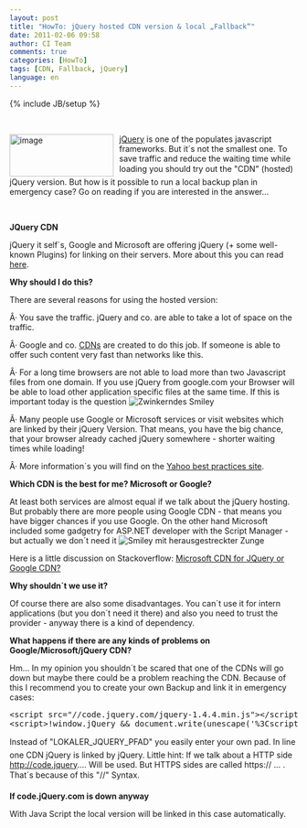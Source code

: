 ```yaml
---
layout: post
title: "HowTo: jQuery hosted CDN version & local „Fallback“"
date: 2011-02-06 09:58
author: CI Team
comments: true
categories: [HowTo]
tags: [CDN, Fallback, jQuery]
language: en
---
```

{% include JB/setup %}
<p>&#160;</p>  <p><b></b></p>  <p><a href="{{BASE_PATH}}/assets/wp-images-en/image120.png"><img style="background-image: none; border-bottom: 0px; border-left: 0px; margin: 0px 10px 0px 0px; padding-left: 0px; padding-right: 0px; display: inline; float: left; border-top: 0px; border-right: 0px; padding-top: 0px" title="image" border="0" alt="image" align="left" src="{{BASE_PATH}}/assets/wp-images-en/image_thumb29.png" width="182" height="74" /></a><a href="http://docs.jquery.com/Downloading_jQuery">jQuery</a> is one of the populates javascript frameworks. But it´s not the smallest one. To save traffic and reduce the waiting time while loading you should try out the "CDN" (hosted) jQuery version. But how is it possible to run a local backup plan in emergency case? Go on reading if you are interested in the answer...</p>  <p>&#160;</p>  <!--more-->  <p><b>JQuery CDN</b></p>  <p>jQuery it self´s, Google and Microsoft are offering jQuery (+ some well-known Plugins) for linking on their servers. More about this you can read <a href="http://docs.jquery.com/Downloading_jQuery#CDN_Hosted_jQuery">here</a>.</p>  <p><b>Why should I do this?</b></p>  <p><b></b></p>  <p>There are several reasons for using the hosted version:</p>  <p>Â· You save the traffic. jQuery and co. are able to take a lot of space on the traffic.</p>  <p>Â· Google and co. <a href="http://en.wikipedia.org/wiki/Content_delivery_network">CDNs</a> are created to do this job. If someone is able to offer such content very fast than networks like this.</p>  <p>Â· For a long time browsers are not able to load more than two Javascript files from one domain. If you use jQuery from google.com your Browser will be able to load other application specific files at the same time. If this is important today is the question <img style="border-bottom-style: none; border-right-style: none; border-top-style: none; border-left-style: none" class="wlEmoticon wlEmoticon-winkingsmile" alt="Zwinkerndes Smiley" src="{{BASE_PATH}}/assets/wp-images-en/wlEmoticon-winkingsmile11.png" /></p>  <p>Â· Many people use Google or Microsoft services or visit websites which are linked by their jQuery Version. That means, you have the big chance, that your browser already cached jQuery somewhere - shorter waiting times while loading!</p>  <p>Â· More information´s you will find on the <a href="http://developer.yahoo.com/performance/rules.html">Yahoo best practices site</a>.</p>  <p><b>Which CDN is the best for me? Microsoft or Google? </b></p>  <p><b></b></p>  <p>At least both services are almost equal if we talk about the jQuery hosting. But probably there are more people using Google CDN - that means you have bigger chances if you use Google. On the other hand Microsoft included some gadgetry for ASP.NET developer with the Script Manager - but actually we don´t need it <img style="border-bottom-style: none; border-right-style: none; border-top-style: none; border-left-style: none" class="wlEmoticon wlEmoticon-smilewithtongueout" alt="Smiley mit herausgestreckter Zunge" src="{{BASE_PATH}}/assets/wp-images-en/wlEmoticon-smilewithtongueout.png" /></p>  <p>Here is a little discussion on Stackoverflow: <a href="http://stackoverflow.com/questions/1447184/microsoft-cdn-for-jquery-or-google-cdn">Microsoft CDN for JQuery or Google CDN?</a></p>  <p><b>Why shouldn´t we use it? </b></p>  <p><b></b></p>  <p>Of course there are also some disadvantages. You can´t use it for intern applications (but you don´t need it there) and also you need to trust the provider - anyway there is a kind of dependency. </p>  <p><b>What happens if there are any kinds of problems on Google/Microsoft/jQuery CDN?</b></p>  <p><b></b></p>  <p>Hm... In my opinion you shouldn´t be scared that one of the CDNs will go down but maybe there could be a problem reaching the CDN. Because of this I recommend you to create your own Backup and link it in emergency cases:</p>  <div style="padding-bottom: 0px; margin: 0px; padding-left: 0px; padding-right: 0px; display: inline; float: none; padding-top: 0px" id="scid:812469c5-0cb0-4c63-8c15-c81123a09de7:082465c2-6699-46ca-a086-1095a41e23fd" class="wlWriterEditableSmartContent"><pre name="code" class="c#">&lt;script src="//code.jquery.com/jquery-1.4.4.min.js"&gt;&lt;/script&gt;
&lt;script&gt;!window.jQuery &amp;&amp; document.write(unescape('%3Cscript src="LOKALER_JQUERY_PFAD"%3E%3C/script%3E'))&lt;/script&gt;</pre></div>

<p>Instead of "LOKALER_JQUERY_PFAD" you easily enter your own pad. In line one CDN jQuery is linked by jQuery. Little hint: If we talk about a HTTP side <a href="http://code.jquery">http://code.jquery</a>.... Will be used. But HTTPS sides are called https:// ... . That´s because of this "//" Syntax. </p>

<p><b>If code.jQuery.com is down anyway </b></p>

<p>With Java Script the local version will be linked in this case automatically. </p>
